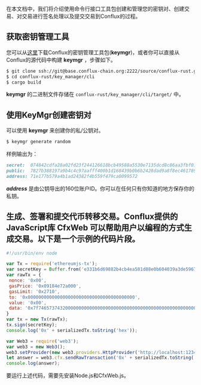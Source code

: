 在本文档中，我们将介绍使用命令行接口工具包创建和管理您的密钥对、创建交易、对交易进行签名处理以及提交交易到Conflux的过程。

## 获取密钥管理工具
您可以从[这里]()下载Conflux的密钥管理工具包(**keymgr**)，或者你可以直接从Conflux的源代码中构建 **keymgr** ，步骤如下。
```markdown
$ git clone ssh://git@base.conflux-chain.org:2222/source/conflux-rust.git
$ cd conflux-rust/key_manager/cli
$ cargo build
```
**keymgr** 的二进制文件存储在 `conflux-rust/key_manager/cli/target/` 中。

## 使用KeyMgr创建密钥对
可以使用 **keymgr** 来创建你的私/公钥对。
```markdown
$ keymgr generate random
```
样例输出为：
```markdown
secret:  074842cdfa28a02fd23f244126618bcb49588a5530e7135dcd8c86aa3fbf0103
public:  7827b388197a9b4c4c97aafff400b1d168439b0b6b2428dad9a8f8ec461789155a9318c7d0d38a2e696e41c99faa0e7f7ab55bc21814b6e7809936f1d51ee5b0
address: 71e177b579a4b1ad24382f4b559f479ca0099572
``` 
***address*** 是由公钥导出的160位账户ID。你可以在任何只有你知道的地方保存你的私钥。

## 生成、签署和提交代币转移交易。Conflux提供的JavaScript库 **CfxWeb** 可以帮助用户以编程的方式生成交易。以下是一个示例的代码片段。

```Javascript
#!/usr/bin/env node

var Tx = require('ethereumjs-tx');
var secretKey = Buffer.from('e331b6d69882b4cb4ea581d88e0b604039a3de5967688d3dcffdd2270c0fd109', 'hex')
var rawTx = {
 nonce: '0x00',
 gasPrice: '0x09184e72a000',
 gasLimit: '0x2710',
 to: '0x0000000000000000000000000000000000000000',
 value: '0x00',
 data: '0x7f7465737432000000000000000000000000000000000000000000000000000000600057'
}
var tx = new Tx(rawTx);
tx.sign(secretKey);
console.log('0x' + serializedTx.toString('hex'));

var Web3 = require('web3');
var web3 = new Web3();
web3.setProvider(new web3.providers.HttpProvider('http://localhost:12345'));
let answer = web3.cfx.sendRawTransaction('0x' + serializedTx.toString('hex'));
console.log(answer);

```  
要运行上述代码，需要先安装Node.js和CfxWeb.js。